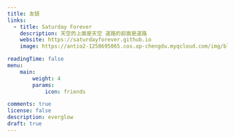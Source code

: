 ```yaml
---
title: 友链
links:
  - title: Saturday Forever
    description: 天空的上面是天空 道路的前面是道路
    website: https://saturdayforever.github.io
    image: https://antio2-1258695065.cos.ap-chengdu.myqcloud.com/img/blog20231210012222.png

readingTime: false 
menu:
    main: 
        weight: 4
        params:
            icon: friends

comments: true
license: false
description: everglow
draft: true
---
```


